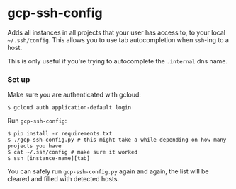 # gcp-ssh-config

Adds all instances in all projects that your user has access to, to your local `~/.ssh/config`. This allows you to use tab autocompletion when `ssh`-ing to a host.

This is only useful if you're trying to autocomplete the `.internal` dns name.

### Set up

Make sure you are authenticated with gcloud:
```
$ gcloud auth application-default login
```

Run `gcp-ssh-config`:
```
$ pip install -r requirements.txt
$ ./gcp-ssh-config.py # this might take a while depending on how many projects you have
$ cat ~/.ssh/config # make sure it worked
$ ssh [instance-name][tab]
```

You can safely run `gcp-ssh-config.py` again and again, the list will be cleared and filled with detected hosts.
